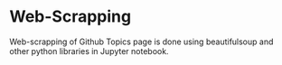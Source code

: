 # Web-Scrapping
Web-scrapping of Github Topics page is done using beautifulsoup and other python libraries in Jupyter notebook. 
